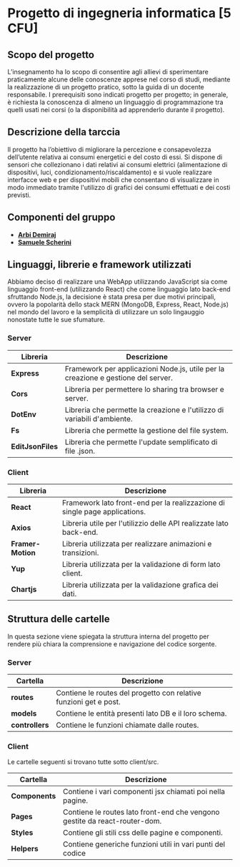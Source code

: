 # Progetto di ingegneria informatica [5 CFU]

## Scopo del progetto

L’insegnamento ha lo scopo di consentire agli allievi di sperimentare praticamente alcune delle conoscenze apprese nel corso di studi, mediante la realizzazione di un progetto pratico, sotto la guida di un docente responsabile. I prerequisiti sono indicati progetto per progetto; in generale, è richiesta la conoscenza di almeno un linguaggio di programmazione tra quelli usati nei corsi (o la disponibilità ad apprenderlo durante il progetto).

## Descrizione della tarccia

Il progetto ha l’obiettivo di migliorare la percezione e consapevolezza dell’utente relativa ai consumi energetici e del costo di essi.
Si dispone di sensori che collezionano i dati relativi ai consumi elettrici (alimentazione di dispositivi, luci, condizionamento/riscaldamento) e si vuole realizzare interfacce web e per dispositivi mobili che consentano di visualizzare in modo immediato tramite l'utilizzo di grafici dei consumi effettuati e dei costi previsti.

## Componenti del gruppo

-   [**Arbi Demiraj**](https://github.com/Arbidemiraj)
-   [**Samuele Scherini**](https://github.com/ScheriniSamuele)

## Linguaggi, librerie e framework utilizzati

Abbiamo deciso di realizzare una WebApp utilizzando JavaScript sia come linguaggio front-end (utilizzando React) che come linguaggio lato back-end sfruttando Node.js, la decisione è stata presa per due motivi principali, ovvero la popolarità dello stack MERN (MongoDB, Express, React, Node.js) nel mondo del lavoro e la semplicità di utilizzare un solo lingauggio nonostate tutte le sue sfumature.

### Server

| Libreria          | Descrizione                                                                       |
| ----------------- | --------------------------------------------------------------------------------- |
| **Express**       | Framework per applicazioni Node.js, utile per la creazione e gestione del server. |
| **Cors**          | Libreria per permettere lo sharing tra browser e server.                          |
| **DotEnv**        | Libreria che permette la creazione e l'utilizzo di variabili d'ambiente.          |
| **Fs**            | Libreria che permette la gestione del file system.                                |
| **EditJsonFiles** | Libreria che permette l'update semplificato di file .json.                        |

### Client

| Libreria          | Descrizione                                                                |
| ----------------- | -------------------------------------------------------------------------- |
| **React**         | Framework lato front-end per la realizzazione di single page applications. |
| **Axios**         | Libreria utile per l'utilizzio delle API realizzate lato back-end.         |
| **Framer-Motion** | Libreria utilizzata per realizzare animazioni e transizioni.               |
| **Yup**           | Libreria utilizzata per la validazione di form lato client.                |
| **Chartjs**       | Libreria utilizzata per la validazione grafica dei dati.                   |

## Struttura delle cartelle

In questa sezione viene spiegata la struttura interna del progetto per rendere più chiara la comprensione
e navigazione del codice sorgente.

### Server

| Cartella        | Descrizione                                                       |
| --------------- | ----------------------------------------------------------------- |
| **routes**      | Contiene le routes del progetto con relative funzioni get e post. |
| **models**      | Contiene le entità presenti lato DB e il loro schema.             |
| **controllers** | Contiene le funzioni chiamate dalle routes.                       |

### Client

Le cartelle seguenti si trovano tutte sotto client/src.

| Cartella       | Descrizione                                                                |
| -------------- | -------------------------------------------------------------------------- |
| **Components** | Contiene i vari componenti jsx chiamati poi nella pagine.                  |
| **Pages**      | Contiene le routes lato front-end che vengono gestite da react-router-dom. |
| **Styles**     | Contiene gli stili css delle pagine e componenti.                          |
| **Helpers**    | Contiene generiche funzioni utili in vari punti del codice                 |
